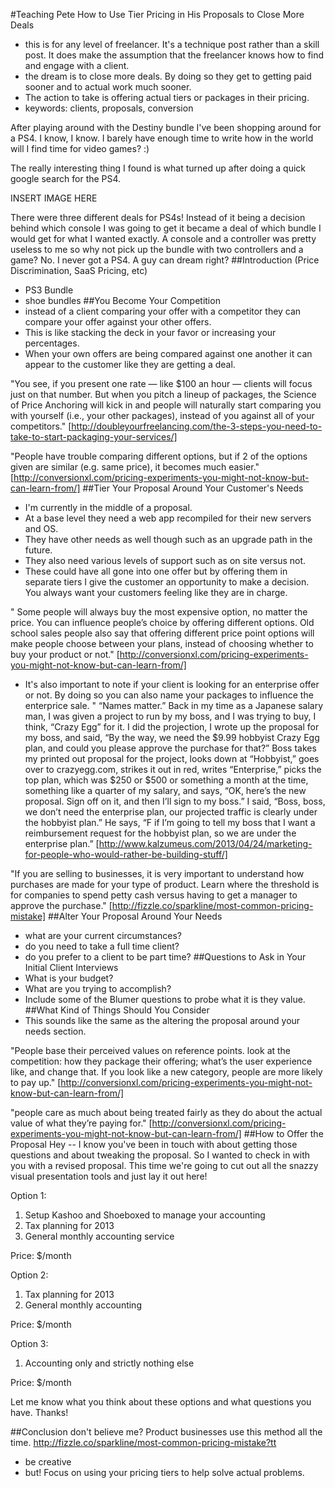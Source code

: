 #Teaching Pete How to Use Tier Pricing in His Proposals to Close More Deals
- this is for any level of freelancer. It's a technique post rather than a skill post. It does make the assumption that the freelancer knows how to find and engage with a client.
- the dream is to close more deals. By doing so they get to getting paid sooner and to actual work much sooner.
- The action to take is offering actual tiers or packages in their pricing.
- keywords: clients, proposals, conversion

After playing around with the Destiny bundle I've been shopping around for a PS4. I know, I know. I barely have enough time to write how in the world will I find time for video games? :)

The really interesting thing I found is what turned up after doing a quick google search for the PS4.

INSERT IMAGE HERE

There were three different deals for PS4s! Instead of it being a decision behind which console I was going to get it became a deal of which bundle I would get for what I wanted exactly. A console and a controller was pretty useless to me so why not pick up the bundle with two controllers and a game? No. I never got a PS4. A guy can dream right?
##Introduction (Price Discrimination, SaaS Pricing, etc)
- PS3 Bundle
- shoe bundles
##You Become Your Competition
- instead of a client comparing your offer with a competitor they can compare your offer against your other offers.
- This is like stacking the deck in your favor or increasing your percentages.
- When your own offers are being compared against one another it can appear to the customer like they are getting a deal.

"You see, if you present one rate — like $100 an hour — clients will focus just on that number. But when you pitch a lineup of packages, the Science of Price Anchoring will kick in and people will naturally start comparing you with yourself (i.e., your other packages), instead of you against all of your competitors." [http://doubleyourfreelancing.com/the-3-steps-you-need-to-take-to-start-packaging-your-services/]

"People have trouble comparing different options, but if 2 of the options given are similar (e.g. same price), it becomes much easier." [http://conversionxl.com/pricing-experiments-you-might-not-know-but-can-learn-from/]
##Tier Your Proposal Around Your Customer's Needs
- I'm currently in the middle of a proposal.
- At a base level they need a web app recompiled for their new servers and OS.
- They have other needs as well though such as an upgrade path in the future.
- They also need various levels of support such as on site versus not.
- These could have all gone into one offer but by offering them in separate tiers I give the customer an opportunity to make a decision. You always want your customers feeling like they are in charge.

" Some people will always buy the most expensive option, no matter the price.  You can influence people’s choice by offering different options. Old school sales people also say that offering different price point options will make people choose between your plans, instead of choosing whether to buy your product or not." [http://conversionxl.com/pricing-experiments-you-might-not-know-but-can-learn-from/]

- It's also important to note if your client is looking for an enterprise offer or not. By doing so you can also name your packages to influence the enterprice sale.
" “Names matter.” Back in my time as a Japanese salary man, I was given a project to run by my boss, and I was trying to buy, I think, “Crazy Egg” for it. I did the projection, I wrote up the proposal for my boss, and said, “By the way, we need the $9.99 hobbyist Crazy Egg plan, and could you please approve the purchase for that?” Boss takes my printed out proposal for the project, looks down at “Hobbyist,” goes over to crazyegg.com, strikes it out in red, writes “Enterprise,” picks the top plan, which was $250 or $500 or something a month at the time, something like a quarter of my salary, and says, “OK, here’s the new proposal. Sign off on it, and then I’ll sign to my boss.” I said, “Boss, boss, we don’t need the enterprise plan, our projected traffic is clearly under the hobbyist plan.” He says, “F if I’m going to tell my boss that I want a reimbursement request for the hobbyist plan, so we are under the enterprise plan.” [http://www.kalzumeus.com/2013/04/24/marketing-for-people-who-would-rather-be-building-stuff/]

"If you are selling to businesses, it is very important to understand how purchases are made for your type of product. Learn where the threshold is for companies to spend petty cash versus having to get a manager to approve the purchase." [http://fizzle.co/sparkline/most-common-pricing-mistake]
##Alter Your Proposal Around Your Needs
- what are your current circumstances?
- do you need to take a full time client?
- do you prefer to a client to be part time?
##Questions to Ask in Your Initial Client Interviews
- What is your budget?
- What are you trying to accomplish?
- Include some of the Blumer questions to probe what it is they value.
##What Kind of Things Should You Consider
- This sounds like the same as the altering the proposal around your needs section.

"People base their perceived values on reference points. look at the competition: how they package their offering; what’s the user experience like, and change that. If you look like a new category, people are more likely to pay up." [http://conversionxl.com/pricing-experiments-you-might-not-know-but-can-learn-from/]

"people care as much about being treated fairly as they do about the actual value of what they’re paying for." [http://conversionxl.com/pricing-experiments-you-might-not-know-but-can-learn-from/]
##How to Offer the Proposal
Hey -- I know you've been in touch with about getting those questions and about tweaking the proposal. So I wanted to check in with you with a revised proposal. This time we're going to cut out all the snazzy visual presentation tools and just lay it out here!

Option 1:  
1. Setup Kashoo and Shoeboxed to manage your accounting 
2. Tax planning for 2013
3. General monthly accounting service

Price: $/month


Option 2:  
1. Tax planning for 2013
2. General monthly accounting

Price: $/month


Option 3:  
1. Accounting only and strictly nothing else

Price: $/month

Let me know what you think about these options and what questions you have. Thanks!


##Conclusion
don't believe me? Product businesses use this method all the time. http://fizzle.co/sparkline/most-common-pricing-mistake?tt
- be creative
- but! Focus on using your pricing tiers to help solve actual problems.

